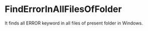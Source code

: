 # FindErrorInAllFilesOfFolder
It finds all ERROR keyword in all files of present folder in Windows.
